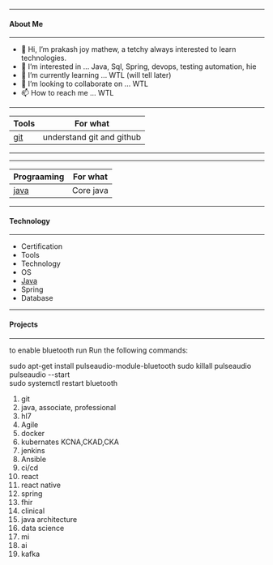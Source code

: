 -----------------------------------------------------------------------------
#### About Me ####
-----------------------------------------------------------------------------
- 👋 Hi, I’m prakash joy mathew, a tetchy always interested to learn technologies. 
- 👀 I’m interested in ... Java, Sql, Spring, devops, testing automation, hie
- 🌱 I’m currently learning ... WTL (will tell later)
- 💞️ I’m looking to collaborate on ... WTL
- 📫 How to reach me ... WTL

------------------------------------------------------------------------------
| Tools     |        For what       |  
| ------------- | ------------- |
| [git](https://github.com/prakash-tech-world/m01.01.01-git)          |   understand git and github |

------------------------------------------------------------------------------

------------------------------------------------------------------------------
| Prograaming   |        For what       |  
| ------------- | ------------- |
| [java](https://github.com/prakash-tech-world/m04.00.00-java)          | Core java |

------------------------------------------------------------------------------
#### Technology ####
------------------------------------------------------------------------------

* Certification
* Tools
* Technology
* OS
* [Java](https://github.com/prakash-tech-world/m04.00.00-java/blob/main/README.md)
* Spring
* Database


------------------------------------------------------------------------------
#### Projects ####
------------------------------------------------------------------------------




to enable bluetooth run 
Run the following commands:

sudo apt-get install pulseaudio-module-bluetooth
sudo killall pulseaudio
pulseaudio --start    
sudo systemctl restart bluetooth



1. git
2. java, associate, professional
3. hl7
4. Agile
5. docker
6. kubernates  KCNA,CKAD,CKA
7. jenkins
8. Ansible
9. ci/cd
10. react
11. react native
12. spring
13. fhir
14. clinical
15. java architecture
16. data science
17. mi
18. ai
19. kafka
